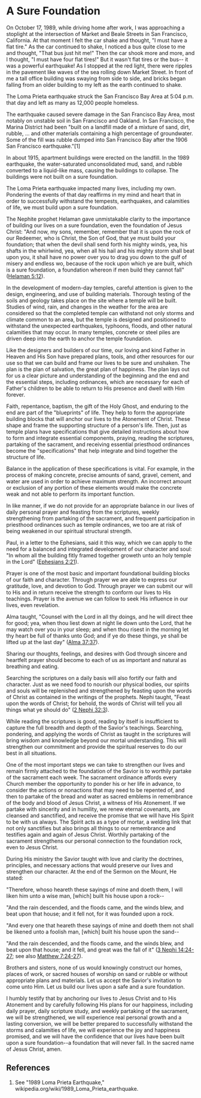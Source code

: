 # A Sure Foundation

On October 17, 1989, while driving home after work, I was approaching a
stoplight at the intersection of Market and Beale Streets in San Francisco,
California. At that moment I felt the car shake and thought, "I must have a
flat tire." As the car continued to shake, I noticed a bus quite close to me
and thought, "That bus just hit me!" Then the car shook more and more, and I
thought, "I must have four flat tires!" But it wasn't flat tires or the bus--
it was a powerful earthquake! As I stopped at the red light, there were
ripples in the pavement like waves of the sea rolling down Market Street. In
front of me a tall office building was swaying from side to side, and bricks
began falling from an older building to my left as the earth continued to
shake.

The Loma Prieta earthquake struck the San Francisco Bay Area at 5:04 p.m. that
day and left as many as 12,000 people homeless.

The earthquake caused severe damage in the San Francisco Bay Area, most
notably on unstable soil in San Francisco and Oakland. In San Francisco, the
Marina District had been "built on a landfill made of a mixture of sand, dirt,
rubble, ... and other materials containing a high percentage of groundwater.
Some of the fill was rubble dumped into San Francisco Bay after the 1906 San
Francisco earthquake."[1]

In about 1915, apartment buildings were erected on the landfill. In the 1989
earthquake, the water-saturated unconsolidated mud, sand, and rubble converted
to a liquid-like mass, causing the buildings to collapse. The buildings were
not built on a sure foundation.

The Loma Prieta earthquake impacted many lives, including my own. Pondering
the events of that day reaffirms in my mind and heart that in order to
successfully withstand the tempests, earthquakes, and calamities of life, we
must build upon a sure foundation.

The Nephite prophet Helaman gave unmistakable clarity to the importance of
building our lives on a sure foundation, even the foundation of Jesus Christ:
"And now, my sons, remember, remember that it is upon the rock of our
Redeemer, who is Christ, the Son of God, that ye must build your foundation;
that when the devil shall send forth his mighty winds, yea, his shafts in the
whirlwind, yea, when all his hail and his mighty storm shall beat upon you, it
shall have no power over you to drag you down to the gulf of misery and
endless wo, because of the rock upon which ye are built, which is a sure
foundation, a foundation whereon if men build they cannot fall" ([Helaman
5:12](/scriptures/bofm/hel/5.12?lang=eng#11)).

In the development of modern-day temples, careful attention is given to the
design, engineering, and use of building materials. Thorough testing of the
soils and geology takes place on the site where a temple will be built.
Studies of wind, rain, and changes in the weather for the area are considered
so that the completed temple can withstand not only storms and climate common
to an area, but the temple is designed and positioned to withstand the
unexpected earthquakes, typhoons, floods, and other natural calamities that
may occur. In many temples, concrete or steel piles are driven deep into the
earth to anchor the temple foundation.

Like the designers and builders of our time, our loving and kind Father in
Heaven and His Son have prepared plans, tools, and other resources for our use
so that we can build and frame our lives to be sure and unshaken. The plan is
the plan of salvation, the great plan of happiness. The plan lays out for us a
clear picture and understanding of the beginning and the end and the essential
steps, including ordinances, which are necessary for each of Father's children
to be able to return to His presence and dwell with Him forever.

Faith, repentance, baptism, the gift of the Holy Ghost, and enduring to the
end are part of the "blueprints" of life. They help to form the appropriate
building blocks that will anchor our lives to the Atonement of Christ. These
shape and frame the supporting structure of a person's life. Then, just as
temple plans have specifications that give detailed instructions about how to
form and integrate essential components, praying, reading the scriptures,
partaking of the sacrament, and receiving essential priesthood ordinances
become the "specifications" that help integrate and bind together the
structure of life.

Balance in the application of these specifications is vital. For example, in
the process of making concrete, precise amounts of sand, gravel, cement, and
water are used in order to achieve maximum strength. An incorrect amount or
exclusion of any portion of these elements would make the concrete weak and
not able to perform its important function.

In like manner, if we do not provide for an appropriate balance in our lives
of daily personal prayer and feasting from the scriptures, weekly
strengthening from partaking of the sacrament, and frequent participation in
priesthood ordinances such as temple ordinances, we too are at risk of being
weakened in our spiritual structural strength.

Paul, in a letter to the Ephesians, said it this way, which we can apply to
the need for a balanced and integrated development of our character and soul:
"In whom all the building fitly framed together groweth unto an holy temple in
the Lord" ([Ephesians 2:21](/scriptures/nt/eph/2.21?lang=eng#20)).

Prayer is one of the most basic and important foundational building blocks of
our faith and character. Through prayer we are able to express our gratitude,
love, and devotion to God. Through prayer we can submit our will to His and in
return receive the strength to conform our lives to His teachings. Prayer is
the avenue we can follow to seek His influence in our lives, even revelation.

Alma taught, "Counsel with the Lord in all thy doings, and he will direct thee
for good; yea, when thou liest down at night lie down unto the Lord, that he
may watch over you in your sleep; and when thou risest in the morning let thy
heart be full of thanks unto God; and if ye do these things, ye shall be
lifted up at the last day" ([Alma
37:37](/scriptures/bofm/alma/37.37?lang=eng#36)).

Sharing our thoughts, feelings, and desires with God through sincere and
heartfelt prayer should become to each of us as important and natural as
breathing and eating.

Searching the scriptures on a daily basis will also fortify our faith and
character. Just as we need food to nourish our physical bodies, our spirits
and souls will be replenished and strengthened by feasting upon the words of
Christ as contained in the writings of the prophets. Nephi taught, "Feast upon
the words of Christ; for behold, the words of Christ will tell you all things
what ye should do" ([2 Nephi 32:3](/scriptures/bofm/2-ne/32.3?lang=eng#2)).

While reading the scriptures is good, reading by itself is insufficient to
capture the full breadth and depth of the Savior's teachings. Searching,
pondering, and applying the words of Christ as taught in the scriptures will
bring wisdom and knowledge beyond our mortal understanding. This will
strengthen our commitment and provide the spiritual reserves to do our best in
all situations.

One of the most important steps we can take to strengthen our lives and remain
firmly attached to the foundation of the Savior is to worthily partake of the
sacrament each week. The sacrament ordinance affords every Church member the
opportunity to ponder his or her life in advance, to consider the actions or
nonactions that may need to be repented of, and then to partake of the bread
and water as sacred emblems in remembrance of the body and blood of Jesus
Christ, a witness of His Atonement. If we partake with sincerity and in
humility, we renew eternal covenants, are cleansed and sanctified, and receive
the promise that we will have His Spirit to be with us always. The Spirit acts
as a type of mortar, a welding link that not only sanctifies but also brings
all things to our remembrance and testifies again and again of Jesus Christ.
Worthily partaking of the sacrament strengthens our personal connection to the
foundation rock, even to Jesus Christ.

During His ministry the Savior taught with love and clarity the doctrines,
principles, and necessary actions that would preserve our lives and strengthen
our character. At the end of the Sermon on the Mount, He stated:

"Therefore, whoso heareth these sayings of mine and doeth them, I will liken
him unto a wise man, [which] built his house upon a rock--

"And the rain descended, and the floods came, and the winds blew, and beat
upon that house; and it fell not, for it was founded upon a rock.

"And every one that heareth these sayings of mine and doeth them not shall be
likened unto a foolish man, [which] built his house upon the sand--

"And the rain descended, and the floods came, and the winds blew, and beat
upon that house; and it fell, and great was the fall of it" ([3 Nephi
14:24-27](/scriptures/bofm/3-ne/14.24-27?lang=eng#23); see also [Matthew
7:24-27](/scriptures/nt/matt/7.24-27?lang=eng#23)).

Brothers and sisters, none of us would knowingly construct our homes, places
of work, or sacred houses of worship on sand or rubble or without appropriate
plans and materials. Let us accept the Savior's invitation to come unto Him.
Let us build our lives upon a safe and a sure foundation.

I humbly testify that by anchoring our lives to Jesus Christ and to His
Atonement and by carefully following His plans for our happiness, including
daily prayer, daily scripture study, and weekly partaking of the sacrament, we
will be strengthened, we will experience real personal growth and a lasting
conversion, we will be better prepared to successfully withstand the storms
and calamities of life, we will experience the joy and happiness promised, and
we will have the confidence that our lives have been built upon a sure
foundation--a foundation that will never fall. In the sacred name of Jesus
Christ, amen.

## References

  1. See "1989 Loma Prieta Earthquake," wikipedia.org/wiki/1989_Loma_Prieta_earthquake.

